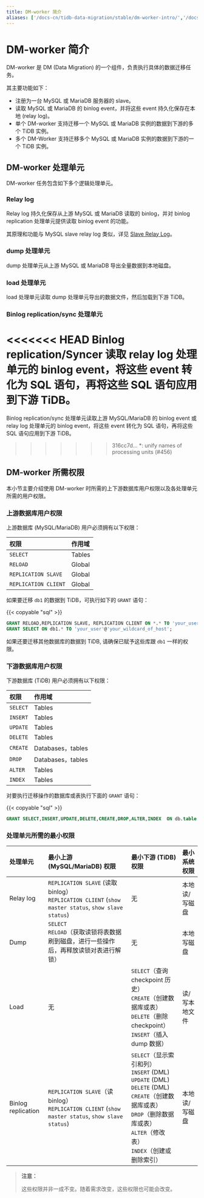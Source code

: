 ```yaml
---
title: DM-worker 简介
aliases: ['/docs-cn/tidb-data-migration/stable/dm-worker-intro/','/docs-cn/tidb-data-migration/v1.0/dm-worker-intro/','/docs-cn/dev/reference/tools/data-migration/dm-worker-intro/','/docs-cn/v3.1/reference/tools/data-migration/dm-worker-intro/','/docs-cn/v3.0/reference/tools/data-migration/dm-worker-intro/','/docs-cn/v2.1/reference/tools/data-migration/dm-worker-intro/','/docs-cn/stable/reference/tools/data-migration/dm-worker-intro/']
---
```


# DM-worker 简介

DM-worker 是 DM (Data Migration) 的一个组件，负责执行具体的数据迁移任务。

其主要功能如下：

- 注册为一台 MySQL 或 MariaDB 服务器的 slave。
- 读取 MySQL 或 MariaDB 的 binlog event，并将这些 event 持久化保存在本地 (relay log)。
- 单个 DM-worker 支持迁移一个 MySQL 或 MariaDB 实例的数据到下游的多个 TiDB 实例。
- 多个 DM-Worker 支持迁移多个 MySQL 或 MariaDB 实例的数据到下游的一个 TiDB 实例。

## DM-worker 处理单元

DM-worker 任务包含如下多个逻辑处理单元。

### Relay log

Relay log 持久化保存从上游 MySQL 或 MariaDB 读取的 binlog，并对 binlog replication 处理单元提供读取 binlog event 的功能。

其原理和功能与 MySQL slave relay log 类似，详见 [Slave Relay Log](https://dev.mysql.com/doc/refman/5.7/en/slave-logs-relaylog.html)。

### dump 处理单元

dump 处理单元从上游 MySQL 或 MariaDB 导出全量数据到本地磁盘。

### load 处理单元

load 处理单元读取 dump 处理单元导出的数据文件，然后加载到下游 TiDB。

### Binlog replication/sync 处理单元

<<<<<<< HEAD
Binlog replication/Syncer 读取 relay log 处理单元的 binlog event，将这些 event 转化为 SQL 语句，再将这些 SQL 语句应用到下游 TiDB。
=======
Binlog replication/sync 处理单元读取上游 MySQL/MariaDB 的 binlog event 或 relay log 处理单元的 binlog event，将这些 event 转化为 SQL 语句，再将这些 SQL 语句应用到下游 TiDB。
>>>>>>> 316cc7d... *: unify names of processing units (#456)

## DM-worker 所需权限

本小节主要介绍使用 DM-worker 时所需的上下游数据库用户权限以及各处理单元所需的用户权限。

### 上游数据库用户权限

上游数据库 (MySQL/MariaDB) 用户必须拥有以下权限：

| 权限 | 作用域 |
|:----|:----|
| `SELECT` | Tables |
| `RELOAD` | Global |
| `REPLICATION SLAVE` | Global |
| `REPLICATION CLIENT` | Global |

如果要迁移 `db1` 的数据到 TiDB，可执行如下的 `GRANT` 语句：

{{< copyable "sql" >}}

```sql
GRANT RELOAD,REPLICATION SLAVE, REPLICATION CLIENT ON *.* TO 'your_user'@'your_wildcard_of_host'
GRANT SELECT ON db1.* TO 'your_user'@'your_wildcard_of_host';
```

如果还要迁移其他数据库的数据到 TiDB, 请确保已赋予这些库跟 `db1` 一样的权限。

### 下游数据库用户权限

下游数据库 (TiDB) 用户必须拥有以下权限：

| 权限 | 作用域 |
|:----|:----|
| `SELECT` | Tables |
| `INSERT` | Tables |
| `UPDATE` | Tables |
| `DELETE` | Tables |
| `CREATE` | Databases，tables |
| `DROP` | Databases，tables |
| `ALTER` | Tables |
| `INDEX` | Tables |

对要执行迁移操作的数据库或表执行下面的 `GRANT` 语句：

{{< copyable "sql" >}}

```sql
GRANT SELECT,INSERT,UPDATE,DELETE,CREATE,DROP,ALTER,INDEX  ON db.table TO 'your_user'@'your_wildcard_of_host';
```

### 处理单元所需的最小权限

| 处理单元 | 最小上游 (MySQL/MariaDB) 权限 | 最小下游 (TiDB) 权限 | 最小系统权限 |
|:----|:--------------------|:------------|:----|
| Relay log | `REPLICATION SLAVE` (读取 binlog）<br/>`REPLICATION CLIENT` (`show master status`, `show slave status`) | 无 | 本地读/写磁盘 |
| Dump | `SELECT`<br/>`RELOAD`（获取读锁将表数据刷到磁盘，进行一些操作后，再释放读锁对表进行解锁）| 无 | 本地写磁盘 |
| Load | 无 | `SELECT`（查询 checkpoint 历史）<br/>`CREATE`（创建数据库或表）<br/>`DELETE`（删除 checkpoint）<br/>`INSERT`（插入 dump 数据）| 读/写本地文件 |
| Binlog replication | `REPLICATION SLAVE`（读 binlog）<br/>`REPLICATION CLIENT` (`show master status`, `show slave status`) | `SELECT`（显示索引和列）<br/>`INSERT` (DML)<br/>`UPDATE` (DML)<br/>`DELETE` (DML)<br/>`CREATE`（创建数据库或表）<br/>`DROP`（删除数据库或表）<br/>`ALTER`（修改表）<br/>`INDEX`（创建或删除索引）| 本地读/写磁盘 |

> **注意：**
>
> 这些权限并非一成不变。随着需求改变，这些权限也可能会改变。
